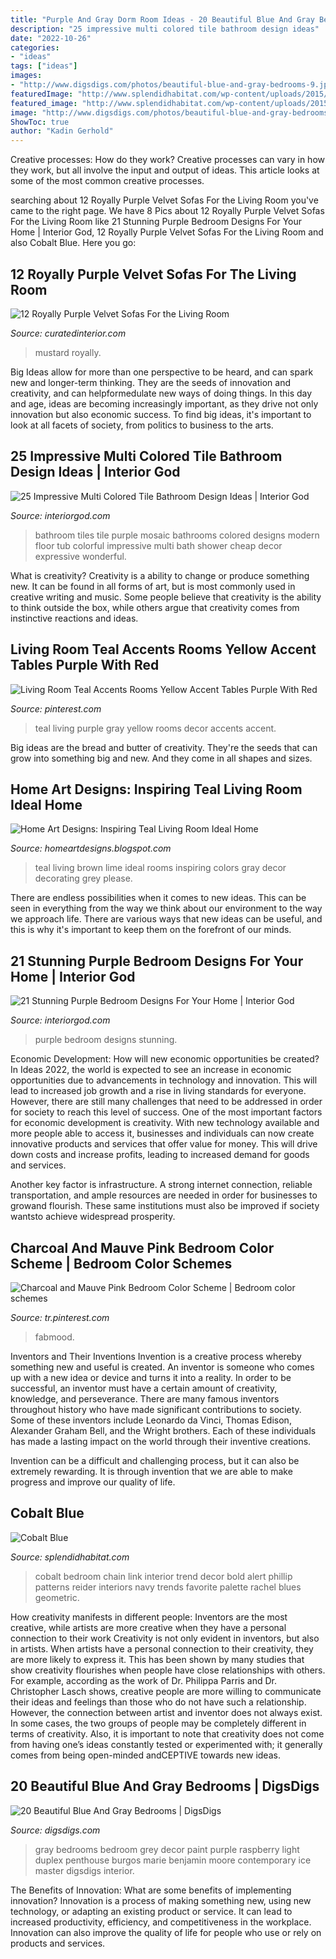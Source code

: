 ```yaml
---
title: "Purple And Gray Dorm Room Ideas - 20 Beautiful Blue And Gray Bedrooms"
description: "25 impressive multi colored tile bathroom design ideas"
date: "2022-10-26"
categories:
- "ideas"
tags: ["ideas"]
images:
- "http://www.digsdigs.com/photos/beautiful-blue-and-gray-bedrooms-9.jpg"
featuredImage: "http://www.splendidhabitat.com/wp-content/uploads/2015/07/Cobalt-blue-bedroom--510x766.jpg"
featured_image: "http://www.splendidhabitat.com/wp-content/uploads/2015/07/Cobalt-blue-bedroom--510x766.jpg"
image: "http://www.digsdigs.com/photos/beautiful-blue-and-gray-bedrooms-9.jpg"
ShowToc: true
author: "Kadin Gerhold"
---
```



Creative processes: How do they work?
Creative processes can vary in how they work, but all involve the input and output of ideas. This article looks at some of the most common creative processes.

	

		
searching about 12 Royally Purple Velvet Sofas For the Living Room you've came to the right page. We have 8 Pics about 12 Royally Purple Velvet Sofas For the Living Room like 21 Stunning Purple Bedroom Designs For Your Home | Interior God, 12 Royally Purple Velvet Sofas For the Living Room and also Cobalt Blue. Here you go:
		
    
## 12 Royally Purple Velvet Sofas For The Living Room

<img loading=lazy src="https://curatedinterior.com/wp-content/uploads/2017/04/Plush-purple-velvet-sofa-with-mustard-yellow-pillow.jpg" onerror="this.onerror=null;this.src='https://tse3.mm.bing.net/th?id=OIP.UFx6DJ7gBRagUY-VJ9-8hgHaJ4&amp;pid=15.1';" alt="12 Royally Purple Velvet Sofas For the Living Room">

_Source: curatedinterior.com_

>mustard royally. 

	

Big Ideas allow for more than one perspective to be heard, and can spark new and longer-term thinking. They are the seeds of innovation and creativity, and can helpformedulate new ways of doing things. In this day and age, ideas are becoming increasingly important, as they drive not only innovation but also economic success. To find big ideas, it's important to look at all facets of society, from politics to business to the arts.

    
## 25 Impressive Multi Colored Tile Bathroom Design Ideas | Interior God

<img loading=lazy src="http://interiorgod.com/wp-content/uploads/2016/11/bathroom-mosaic-tile-ideas.jpg" onerror="this.onerror=null;this.src='https://tse2.mm.bing.net/th?id=OIP.Vj_LcgikR3iQPfFINwDfEQHaMU&amp;pid=15.1';" alt="25 Impressive Multi Colored Tile Bathroom Design Ideas | Interior God">

_Source: interiorgod.com_

>bathroom tiles tile purple mosaic bathrooms colored designs modern floor tub colorful impressive multi bath shower cheap decor expressive wonderful. 

	

What is creativity?
Creativity is a ability to change or produce something new. It can be found in all forms of art, but is most commonly used in creative writing and music. Some people believe that creativity is the ability to think outside the box, while others argue that creativity comes from instinctive reactions and ideas.

    
## Living Room Teal Accents Rooms Yellow Accent Tables Purple With Red

<img loading=lazy src="https://i.pinimg.com/736x/88/53/95/8853959652e42df9df28addd7c3131c1.jpg" onerror="this.onerror=null;this.src='https://tse3.mm.bing.net/th?id=OIP.aSHXnpSCT2NG6oeki0tvdwHaJ3&amp;pid=15.1';" alt="Living Room Teal Accents Rooms Yellow Accent Tables Purple With Red">

_Source: pinterest.com_

>teal living purple gray yellow rooms decor accents accent. 

	

Big ideas are the bread and butter of creativity. They're the seeds that can grow into something big and new. And they come in all shapes and sizes.

    
## Home Art Designs: Inspiring Teal Living Room Ideal Home

<img loading=lazy src="https://1.bp.blogspot.com/-vXeMfPkpFGY/UhrEyqmLt5I/AAAAAAAAACk/kYO-7y-LeZs/s1600/teal-living-room-ideas.jpg" onerror="this.onerror=null;this.src='https://tse3.mm.bing.net/th?id=OIP.ENDARwZVs14jWSbgbdhz5QHaKY&amp;pid=15.1';" alt="Home Art Designs: Inspiring Teal Living Room Ideal Home">

_Source: homeartdesigns.blogspot.com_

>teal living brown lime ideal rooms inspiring colors gray decor decorating grey please. 

	

There are endless possibilities when it comes to new ideas. This can be seen in everything from the way we think about our environment to the way we approach life. There are various ways that new ideas can be useful, and this is why it's important to keep them on the forefront of our minds.

    
## 21 Stunning Purple Bedroom Designs For Your Home | Interior God

<img loading=lazy src="http://interiorgod.com/wp-content/uploads/2016/11/Purple-and-black-bedroom.jpg" onerror="this.onerror=null;this.src='https://tse2.mm.bing.net/th?id=OIP.J0ONOiAjTyxrFp5v55zZqAHaJ4&amp;pid=15.1';" alt="21 Stunning Purple Bedroom Designs For Your Home | Interior God">

_Source: interiorgod.com_

>purple bedroom designs stunning. 

	

Economic Development: How will new economic opportunities be created?
In Ideas 2022, the world is expected to see an increase in economic opportunities due to advancements in technology and innovation. This will lead to increased job growth and a rise in living standards for everyone. However, there are still many challenges that need to be addressed in order for society to reach this level of success. 
One of the most important factors for economic development is creativity. With new technology available and more people able to access it, businesses and individuals can now create innovative products and services that offer value for money. This will drive down costs and increase profits, leading to increased demand for goods and services.

Another key factor is infrastructure. A strong internet connection, reliable transportation, and ample resources are needed in order for businesses to growand flourish. These same institutions must also be improved if society wantsto achieve widespread prosperity.

    
## Charcoal And Mauve Pink Bedroom Color Scheme | Bedroom Color Schemes

<img loading=lazy src="https://i.pinimg.com/736x/f5/5a/1a/f55a1ae1b05293da1906e0e99cfdb4ca.jpg" onerror="this.onerror=null;this.src='https://tse3.mm.bing.net/th?id=OIP.4wUu2jidMXvIQtUEVg4FDgHaN2&amp;pid=15.1';" alt="Charcoal and Mauve Pink Bedroom Color Scheme | Bedroom color schemes">

_Source: tr.pinterest.com_

>fabmood. 

	

Inventors and Their Inventions
Invention is a creative process whereby something new and useful is created. An inventor is someone who comes up with a new idea or device and turns it into a reality. In order to be successful, an inventor must have a certain amount of creativity, knowledge, and perseverance.
There are many famous inventors throughout history who have made significant contributions to society. Some of these inventors include Leonardo da Vinci, Thomas Edison, Alexander Graham Bell, and the Wright brothers. Each of these individuals has made a lasting impact on the world through their inventive creations.

Invention can be a difficult and challenging process, but it can also be extremely rewarding. It is through invention that we are able to make progress and improve our quality of life.

    
## Cobalt Blue

<img loading=lazy src="http://www.splendidhabitat.com/wp-content/uploads/2015/07/Cobalt-blue-bedroom--510x766.jpg" onerror="this.onerror=null;this.src='https://tse2.mm.bing.net/th?id=OIP.uBCw4ZhR7dOc363UDQebrwHaLH&amp;pid=15.1';" alt="Cobalt Blue">

_Source: splendidhabitat.com_

>cobalt bedroom chain link interior trend decor bold alert phillip patterns reider interiors navy trends favorite palette rachel blues geometric. 

	

How creativity manifests in different people: Inventors are the most creative, while artists are more creative when they have a personal connection to their work
Creativity is not only evident in inventors, but also in artists. When artists have a personal connection to their creativity, they are more likely to express it. This has been shown by many studies that show creativity flourishes when people have close relationships with others. For example, according as the work of Dr. Philippa Parris and Dr. Christopher Lasch shows, creative people are more willing to communicate their ideas and feelings than those who do not have such a relationship. 
However, the connection between artist and inventor does not always exist. In some cases, the two groups of people may be completely different in terms of creativity. Also, it is important to note that creativity does not come from having one’s ideas constantly tested or experimented with; it generally comes from being open-minded andCEPTIVE towards new ideas.

    
## 20 Beautiful Blue And Gray Bedrooms | DigsDigs

<img loading=lazy src="http://www.digsdigs.com/photos/beautiful-blue-and-gray-bedrooms-9.jpg" onerror="this.onerror=null;this.src='https://tse4.mm.bing.net/th?id=OIP.-ru3QJAMc6-DEBdSl12-NQHaJQ&amp;pid=15.1';" alt="20 Beautiful Blue And Gray Bedrooms | DigsDigs">

_Source: digsdigs.com_

>gray bedrooms bedroom grey decor paint purple raspberry light duplex penthouse burgos marie benjamin moore contemporary ice master digsdigs interior. 

	

The Benefits of Innovation: What are some benefits of implementing innovation?
Innovation is a process of making something new, using new technology, or adapting an existing product or service. It can lead to increased productivity, efficiency, and competitiveness in the workplace. Innovation can also improve the quality of life for people who use or rely on products and services.

